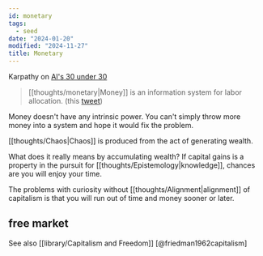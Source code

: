 ```yaml
---
id: monetary
tags:
  - seed
date: "2024-01-20"
modified: "2024-11-27"
title: Monetary
---
```


Karpathy on [AI's 30 under 30](https://twitter.com/karpathy/status/1748816969858720232)

> [[thoughts/monetary|Money]] is an information system for labor allocation. (this [tweet](https://x.com/elonmusk/status/1349977642708168704?s=20))

Money doesn't have any intrinsic power. You can't simply throw more money into a system and hope it would fix the problem.

[[thoughts/Chaos|Chaos]] is produced from the act of generating wealth.

What does it really means by accumulating wealth? If capital gains is a property in the pursuit for [[thoughts/Epistemology|knowledge]], chances are you will enjoy your time.

The problems with curiosity without [[thoughts/Alignment|alignment]] of capitalism is that you will run out of time and money sooner or later.

## free market

See also [[library/Capitalism and Freedom]] [@friedman1962capitalism]
